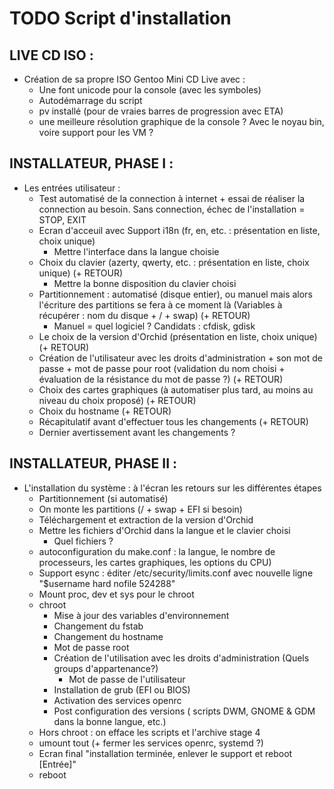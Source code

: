 # TODO Script d'installation

## LIVE CD ISO :
* Création de sa propre ISO Gentoo Mini CD Live avec :
  * Une font unicode pour la console (avec les symboles)
  * Autodémarrage du script
  * pv installé (pour de vraies barres de progression avec ETA)
  * une meilleure résolution graphique de la console ? Avec le noyau bin, voire support pour les VM ?

## INSTALLATEUR, PHASE I :
* Les entrées utilisateur :
  * Test automatisé de la connection à internet + essai de réaliser la connection au besoin. Sans connection, échec de l'installation = STOP, EXIT
  * Ecran d'acceuil avec Support i18n (fr, en, etc. : présentation en liste, choix unique)
    * Mettre l'interface dans la langue choisie
  * Choix du clavier (azerty, qwerty, etc. : présentation en liste, choix unique) (+ RETOUR)
    * Mettre la bonne disposition du clavier choisi
  * Partitionnement : automatisé (disque entier), ou manuel mais alors l'écriture des partitions se fera à ce moment là (Variables à récupérer : nom du disque + / + swap) (+ RETOUR)
    * Manuel = quel logiciel ? Candidats : cfdisk, gdisk
  * Le choix de la version d'Orchid (présentation en liste, choix unique) (+ RETOUR)
  * Création de l'utilisateur avec les droits d'administration + son mot de passe + mot de passe pour root (validation du nom choisi + évaluation de la résistance du mot de passe ?) (+ RETOUR)
  * Choix des cartes graphiques (à automatiser plus tard, au moins au niveau du choix proposé) (+ RETOUR)
  * Choix du hostname (+ RETOUR)
  * Récapitulatif avant d'effectuer tous les changements (+ RETOUR)
  * Dernier avertissement avant les changements ?
## INSTALLATEUR, PHASE II :
* L'installation du système : à l'écran les retours sur les différentes étapes
  * Partitionnement (si automatisé)
  * On monte les partitions (/ + swap + EFI si besoin)
  * Téléchargement et extraction de la version d'Orchid
  * Mettre les fichiers d'Orchid dans la langue et le clavier choisi
    * Quel fichiers ?
  * autoconfiguration du make.conf : la langue, le nombre de processeurs, les cartes graphiques, les options du CPU)
  * Support esync : éditer /etc/security/limits.conf avec nouvelle ligne "$username hard nofile 524288"
  * Mount proc, dev et sys pour le chroot
  * chroot
    * Mise à jour des variables d'environnement
    * Changement du fstab
    * Changement du hostname
    * Mot de passe root
    * Création de l'utilisation avec les droits d'administration (Quels groups d'appartenance?)
      * Mot de passe de l'utilisateur
    * Installation de grub (EFI ou BIOS)
    * Activation des services openrc
    * Post configuration des versions ( scripts DWM, GNOME & GDM dans la bonne langue, etc.)
  * Hors chroot : on efface les scripts et l'archive stage 4
  * umount tout (+ fermer les services openrc, systemd ?)
  * Ecran final "installation terminée, enlever le support et reboot [Entrée]"
  * reboot
